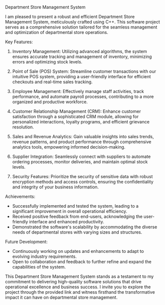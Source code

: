 Department Store Management System

I am pleased to present a robust and efficient Department Store Management System, meticulously crafted using C++. This software project serves as a comprehensive solution tailored for the seamless management and optimization of departmental store operations.

Key Features:

1. Inventory Management: Utilizing advanced algorithms, the system ensures accurate tracking and management of inventory, minimizing errors and optimizing stock levels.

2. Point of Sale (POS) System: Streamline customer transactions with our intuitive POS system, providing a user-friendly interface for efficient checkouts and real-time sales tracking.

3. Employee Management: Effectively manage staff activities, track performance, and automate payroll processes, contributing to a more organized and productive workforce.

4. Customer Relationship Management (CRM): Enhance customer satisfaction through a sophisticated CRM module, allowing for personalized interactions, loyalty programs, and efficient grievance resolution.

5. Sales and Revenue Analytics: Gain valuable insights into sales trends, revenue patterns, and product performance through comprehensive analytics tools, empowering informed decision-making.

6. Supplier Integration: Seamlessly connect with suppliers to automate ordering processes, monitor deliveries, and maintain optimal stock levels.

7. Security Features: Prioritize the security of sensitive data with robust encryption methods and access controls, ensuring the confidentiality and integrity of your business information.


Achievements:

- Successfully implemented and tested the system, leading to a significant improvement in overall operational efficiency.
- Received positive feedback from end-users, acknowledging the user-friendly interface and enhanced productivity.
- Demonstrated the software's scalability by accommodating the diverse needs of departmental stores with varying sizes and structures.

Future Development:

- Continuously working on updates and enhancements to adapt to evolving industry requirements.
- Open to collaboration and feedback to further refine and expand the capabilities of the system.

This Department Store Management System stands as a testament to my commitment to delivering high-quality software solutions that drive operational excellence and business success. I invite you to explore the project through the provided link and witness firsthand the transformative impact it can have on departmental store management.
